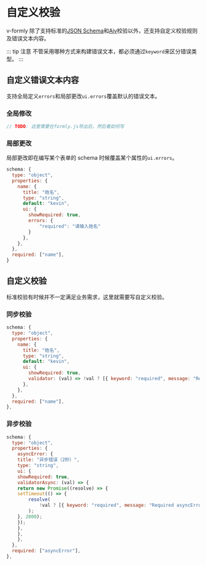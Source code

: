 # 自定义校验

v-formly 除了支持标准的[JSON Schema](https://js-schema.org/)和[Ajv](https://ajv.js.org/)校验以外，还支持自定义校验规则及错误文本内容。

::: tip 注意
不管采用哪种方式来构建错误文本，都必须通过`keyword`来区分错误类型。
:::

## 自定义错误文本内容

支持全局定义`errors`和局部更改`ui.errors`覆盖默认的错误文本。

### 全局修改

```js
// TODO: 这里需要在formly.js导出后，然后看如何写
```

### 局部更改

局部更改即在编写某个表单的 schema 时候覆盖某个属性的`ui.errors`。

```js {8,10-13}
schema: {
  type: "object",
  properties: {
    name: {
      title: "姓名",
      type: "string",
      default: "kevin",
      ui: {
        showRequired: true,
        errors: {
            "required": "请输入姓名"
        }
      },
    },
  },
  required: ["name"],
}
```

## 自定义校验

标准校验有时候并不一定满足业务需求，这里就需要写自定义校验。

### 同步校验

```js {8,10-11}
schema: {
  type: "object",
  properties: {
    name: {
      title: "姓名",
      type: "string",
      default: "kevin",
      ui: {
        showRequired: true,
        validator: (val) => !val ? [{ keyword: "required", message: "Required name" }] : [],
      },
    },
  },
  required: ["name"],
},
```

### 异步校验

```js {7,9-17}
schema: {
  type: "object",
  properties: {
    asyncError: {
    title: "异步错误（2秒）",
    type: "string",
    ui: {
    showRequired: true,
    validatorAsync: (val) => {
    return new Promise((resolve) => {
    setTimeout(() => {
        resolve(
            !val ? [{ keyword: "required", message: "Required asyncError",}] : []
        );
    }, 2000);
    });
    },
    },
    },
  },
  required: ["asyncError"],
},
```
